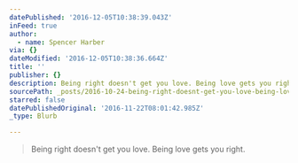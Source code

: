 ```yaml
---
datePublished: '2016-12-05T10:38:39.043Z'
inFeed: true
author:
  - name: Spencer Harber
via: {}
dateModified: '2016-12-05T10:38:36.664Z'
title: ''
publisher: {}
description: Being right doesn't get you love. Being love gets you right.
sourcePath: _posts/2016-10-24-being-right-doesnt-get-you-love-being-love-gets-you-right.md
starred: false
datePublishedOriginal: '2016-11-22T08:01:42.985Z'
_type: Blurb

---
```

> Being right doesn't get you love. Being love gets you right.